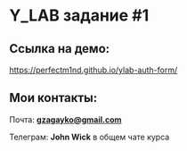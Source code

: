# Y_LAB задание #1

## Ссылка на демо:
https://perfectm1nd.github.io/ylab-auth-form/

## Мои контакты:
Почта: **gzagayko@gmail.com**

Телеграм: **John Wick** в общем чате курса